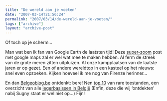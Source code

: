 ```yaml
---
title: "De wereld aan je voeten"
date: "2007-03-14T21:56:24"
permalink: "2007/03/14/de-wereld-aan-je-voeten/"
tags: ["archive"]
layout: "archive-post"
---
```

Of toch op je scherm…

Man wat ben ik fan van Google Earth de laatsten tijd! Deze [super-zoom](http://blog.outer-court.com/archive/2007-03-07-n12.html "http://blog.outer-court.com/archive/2007-03-07-n12.html") post met google maps zal er wel wat mee te maken hebben. Al ferm de streek van de grote meren zitten uitpluizen. Al onze kampplaatsen van de laatste jaren er op gezet. Een of andere wereldtop in een kasteel op het nieuws: snel even opzoeken. Kijken hoeveel ik me nog van Firenze herinner…

En dan [Belgeoblog.be](http://belgeoblog.be/ "http://belgeoblog.be/") ontdenkt: bere! Nen [top 10](http://belgeoblog.be/2007/02/08/de-voortdurend-voorlopige-top-tien-van-de-buitengewone-belgische-bezienswaardigheden/ "http://belgeoblog.be/2007/02/08/de-voortdurend-voorlopige-top-tien-van-de-buitengewone-belgische-bezienswaardigheden/") van rare toestanden, een overzicht van alle [legerbasissen in België](http://belgeoblog.be/2006/11/07/alle-belgische-legerbasissen-op-google-earth/ "http://belgeoblog.be/2006/11/07/alle-belgische-legerbasissen-op-google-earth/") (Enfin, deze die wij ‘ontdekten’ nabij Sugny staat er wel niet op…) Fijn!
